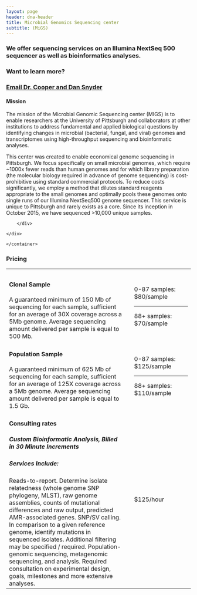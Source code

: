 ```yaml
---
layout: page
header: dna-header
title: Microbial Genomics Sequencing center
subtitle: (MiGS)
---
```


### We offer sequencing services on an Illumina NextSeq 500 sequencer as well as bioinformatics analyses.

### Want to learn more? 

### [Email Dr. Cooper and Dan Snyder](mailto:vaughn.cooper@pitt.edu?subject=Sequencing%20Services&cc=snyde236@gmail.com)

#### Mission
<container>
    <div class="row">
        <div class="col-md-6 col-md-offset-3 col-lg-6 col-lg-offset-3">
            <p align="left">
                The mission of the Microbial Genomic Sequencing center (MIGS) is to enable researchers at the University of Pittsburgh and collaborators at other institutions to address fundamental and applied biological questions by identifying changes in microbial (bacterial, fungal, and viral) genomes and transcriptomes using high-throughput sequencing and bioinformatic analyses.
            </p>
            <p align="left">
                This center was created to enable economical genome sequencing in Pittsburgh. We focus specifically on small microbial genomes, which require ~1000x fewer reads than human genomes and for which library preparation (the molecular biology required in advance of genome sequencing) is cost-prohibitive using standard commercial protocols. To reduce costs significantly, we employ a method that dilutes standard reagents appropriate to the small genomes and optimally pools these genomes onto single runs of our Illumina NextSeq500 genome sequencer.  This service is unique to Pittsburgh and rarely exists as a core. Since its inception in October 2015, we have sequenced >10,000 unique samples.
            </p>

        </div>
    
    </div>

    </container>
### Pricing

<container>
    <div class="row">
        <div class="col-md-6 col-md-offset-3 col-lg-6 col-lg-offset-3">
    <table>
        <tr >
            <th style="width:60%" class="table-row"></th>
            <th style="width:0%" class="table-row"></th>
            <th style="width:30%" class="table-row"></th>
        </tr>
        <tr >
            <td class="table-row">
            <h4>
                Clonal Sample   
            </h4>
            A guaranteed minimum of 150 Mb of 
            sequencing for each sample, sufficient for an 
            average of 30X coverage across a 5Mb 
            genome.  Average sequencing amount 
            delivered per sample is equal to 500 Mb.  
            </td>
            <td></td>
            <td class="table-row"><right>
                0-87 samples: $80/sample <hr>
                88+ samples:  $70/sample
                </right>
            </td>
        </tr>
        <tr >
            <td class="table-row">
            <h4>
                Population Sample    
            </h4>
            A guaranteed minimum of 625 Mb of 
            sequencing for each sample, sufficient for an 
            average of 125X coverage across a 5Mb 
            genome.  Average sequencing amount 
            delivered per sample is equal to 1.5 Gb.
            </td>
            <td></td>
            <td class="table-row">
                0-87 samples: $125/sample <hr>
                88+ samples: $110/sample
            </td>
        </tr>
        <tr >
            <td class="table-row">
            <h4>
                Consulting rates    
            </h4>
            <h5><i>
            Custom Bioinformatic Analysis, Billed in 30 Minute Increments
            </i>
            </h5>
            <h5>
                Services Include:    
            </h5>
            Reads-to-report. Determine isolate relatedness (whole genome SNP phylogeny, MLST), raw genome assemblies, counts of mutational differences 
            and raw output, predicted AMR-associated genes. SNP/SV calling. In comparison to a given reference genome, identify mutations in sequenced isolates. 
            Additional filtering may be specified / required. Population-genomic sequencing, metagenomic sequencing, and analysis. 
            Required consultation on experimental design, goals, milestones and more extensive analyses.
            </td>
            <td></td>
            <td class="table-row">
                $125/hour
            </td>
        </tr>
    </table>
    </div>
    </div>





